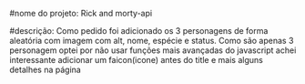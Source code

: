 #nome do projeto:
Rick and morty-api

#descrição:
    Como pedido foi adicionado os 3 personagens de forma aleatória
com imagem com alt, nome, espécie e status. Como são apenas 3 personagem optei por não usar funções mais avançadas do javascript
achei interessante adicionar um faicon(icone) antes do title e mais alguns
detalhes na página
